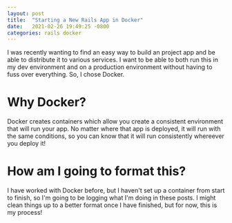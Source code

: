 ```yaml
---
layout: post
title:  "Starting a New Rails App in Docker"
date:   2021-02-26 19:49:25 -0800
categories: rails docker
---
```

I was recently wanting to find an easy way to build an project app and be able to distribute it to various services.  I want to be able to both run this in my dev environment and on a production environment without having to fuss over everything. So, I chose Docker.

# Why Docker?

Docker creates containers which allow you create a consistent environment that will run your app.  No matter where that app is deployed, it will run with the same conditions, so you can know that it will run consistently whereever you deploy it!

# How am I going to format this?

I have worked with Docker before, but I haven't set up a container from start to finish, so I'm going to be logging what I'm doing in these posts. I might clean things up to a better format once I have finished, but for now, this is my process!
